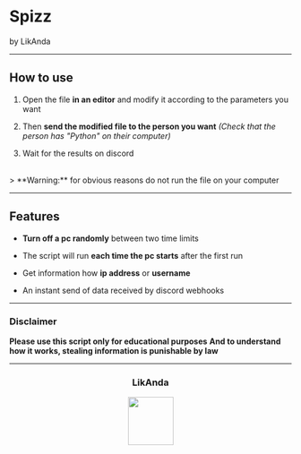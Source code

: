 # Spizz
by LikAnda

----

## How to use

1. Open the file **in an editor** and modify it according to the parameters you want

2. Then **send the modified file to the person you want** 
*(Check that the person has "Python" on their computer)*

3. Wait for the results on discord

<br>
> **Warning:** for obvious reasons do not run the file on your computer

----

## Features

- **Turn off a pc randomly** between two time limits

- The script will run **each time the pc starts** after the first run

- Get information how **ip address** or **username**

- An instant send of data received by discord webhooks

----

### Disclaimer

**Please use this script only for educational purposes**
**And to understand how it works, stealing information is punishable by law**

----

### <p align="center">LikAnda</p>
<p align="center">
<img src="https://avatars.githubusercontent.com/u/98820554?v=4" width="81", height="86">
</p>






